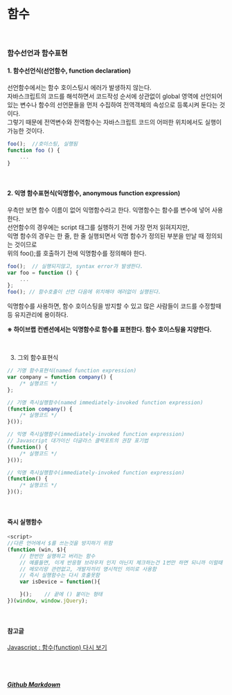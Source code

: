 # 함수
<br>

### 함수선언과 함수표현

#### 1. 함수선언식(선언함수, function declaration)

선언함수에서는 함수 호이스팅시 에러가 발생하지 않는다.<br>
자바스크립트의 코드를 해석하면서 코드작성 순서에 상관없이 global 영역에 선언되어 있는 변수나 함수의 선언문들을 먼저 수집하여 전역객체의 속성으로 등록시켜 둔다는 것이다.<br>
그렇기 때문에 전역변수와 전역함수는 자바스크립트 코드의 어떠한 위치에서도 실행이 가능한 것이다.

```javascript
foo();	//호이스팅, 실행됨
function foo () {
	...
}
```
<br>

#### 2. 익명 함수표현식(익명함수, anonymous function expression)

우측만 보면 함수 이름이 없어 익명함수라고 한다. 익명함수는 함수를 변수에 넣어 사용한다.<br>
선언함수의 경우에는 script 태그를 실행하기 전에 가장 먼저 읽혀지지만,<br>
익명 함수의 경우는 한 줄, 한 줄 실행되면서 익명 함수가 정의된 부분을 만날 때 정의되는 것이므로<br>
위의 foo();를 호출하기 전에 익명함수를 정의해야 한다.

```javascript
foo();	// 실행되지않고, syntax error가 발생한다.
var foo = function () {
	...
};
foo(); // 함수호출이 선언 다음에 위치해야 에러없이 실행된다.
```	

익명함수를 사용하면, 함수 호이스팅을 방지할 수 있고 많은 사람들이 코드를 수정할때 등 유지관리에 용이하다.

**※ 하이브랩 컨벤션에서는 익명함수로 함수를 표현한다. 함수 호이스팅을 지양한다.**

<br>

3. 그외 함수표현식
```javascript
// 기명 함수표현식(named function expression) 
var company = function company() {  
    /* 실행코드 */
}; 

// 기명 즉시실행함수(named immediately-invoked function expression)
(function company() {
    /* 실행코드 */
}());

// 익명 즉시실행함수(immediately-invoked function expression)
// Javascript 대가이신 더글라스 클락포트의 권장 표기법
(function() {
    /* 실행코드 */
}());

// 익명 즉시실행함수(immediately-invoked function expression)
(function() {
    /* 실행코드 */
})();
```
<br>

#### 즉시 실행함수
```javascript
<script>
//다른 언어에서 $를 쓰는것을 방지하기 위함
(function (win, $){
	// 한번만 실행하고 버리는 함수
	// 예를들면, 이게 반응형 브라우저 인지 아닌지 체크하는건 1번만 하면 되니까 이럴때 사용함
	// 메모리랑 관련없고, 개발자끼리 명시적인 의미로 사용함
	// 즉시 실행함수는 다시 호출못함
	var isDevice = function(){

	}();	// 끝에 () 붙이는 형태
})(window, window.jQuery);
```
<br>

#### 참고글
[Javascript : 함수(function) 다시 보기](http://www.nextree.co.kr/p4150/)


<br><br>
##### [Github Markdown](https://guides.github.com/features/mastering-markdown/)
